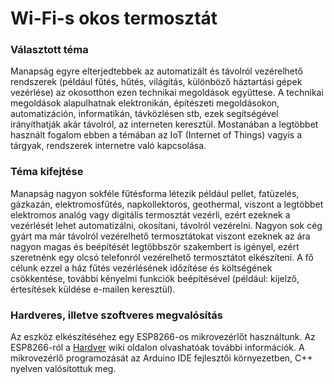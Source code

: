 # Wi-Fi-s okos termosztát
### Választott téma
Manapság egyre elterjedtebbek az
automatizált és távolról vezérelhető
rendszerek (például fűtés, hűtés,
világítás, különböző háztartási gépek
vezérlése) az okosotthon ezen technikai
megoldások együttese.
A technikai megoldások alapulhatnak elektronikán, építészeti
megoldásokon, automatizáción, informatikán, távközlésen stb, ezek
segítségével irányíthatják akár távolról, az interneten keresztül.
Mostanában a legtöbbet használt fogalom ebben a témában az IoT (Internet
of Things) vagyis a tárgyak, rendszerek internetre való kapcsolása.
### Téma kifejtése
Manapság nagyon sokféle fűtésforma létezik például pellet, fatüzelés,
gázkazán, elektromosfűtés, napkollektoros, geothermal, viszont a legtöbbet
elektromos analóg vagy digitális termosztát vezérli, ezért ezeknek a
vezérlését lehet automatizálni, okosítani, távolról vezérelni. Nagyon sok cég
gyárt ma már távolról vezérelhető termosztátokat viszont ezeknek az ára
nagyon magas és beépítését legtöbbször szakembert is igényel, ezért
szeretnénk egy olcsó telefonról vezérelhető termosztátot elkészíteni.
A fő célunk ezzel a ház fűtés vezérlésének időzítése és költségének
csökkentése, további kényelmi funkciók beépítésével (például: kijelző, értesítések küldése e-mailen keresztül).
### Hardveres, illetve szoftveres megvalósítás
Az eszköz elkészítéséhez egy ESP8266-os mikrovezérlőt használtunk. Az ESP8266-ról a [Hardver](https://github.com/petinexus/Projekt/wiki/Hardver) wiki oldalon olvashatóak további információk. A mikrovezérlő programozását az Arduino IDE fejlesztői környezetben, C++ nyelven valósítottuk meg.
